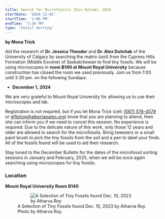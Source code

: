 ```yaml
---
title: Search for Microfossils this Autumn, 2024
startDate: '2024-12-01'
startTime: '1:00 PM'
endTime: '3:30 PM'
type: 'Fossil Sorting'
---
```


**by Mona Trick**

Aid the research of **Dr. Jessica Theodor** and **Dr. Alex Dutchak** of the University of
Calgary by searching the matrix (soil) from the Cypress Hills Formation (Middle Eocene)
of Saskatchewan to find tiny fossils. We will be using microscopes in **room B140
at Mount Royal University** because construction has closed the room we used
previously. Join us from 1:00 until 3:30
pm. on the following Sundays:

- **December 1, 2024**

We are very grateful to Mount Royal University for allowing us to use their microscopes
and lab.

Registration is not required, but if you let Mona Trick (cell: <a href="tel:(587) 578-4579">(587) 578-4579</a> or
<a href="mailto:giftshop@albertapaleo.org">giftshop@albertapaleo.org</a>) know that you are planning to attend, then she can inform
you if we need to cancel this session. No experience is required. Due to the delicate
nature of this work, only those 12 years and older are allowed to search for the
microfossils. Bring tweezers or a small paint brush to pick the tiny fossils from the soil
and a pen to label your finds. All of the fossils found will be used to aid their research.

Stay tuned to the December Bulletin for the dates of the microfossil sorting sessions in
January and February, 2025, when we will be once again searching using microscopes for
tiny fossils.

### Location

**Mount Royal University Room B140**

<figure style="display:flex; align-items: center; justify-content: center; flex-direction: column;">
    <img src="/events/LizardJaw3ByAtharvaRoy-cropped-resized.png" alt="A Selection of Tiny Fossils found Dec. 10, 2023 by Atharva Roy" style="max-width: 80%;">
    <figcaption>
        A Selection of Tiny Fossils found Dec. 10, 2023 by Atharva Roy. Photo by Atharva Roy.
    </figcaption>
</figure>
